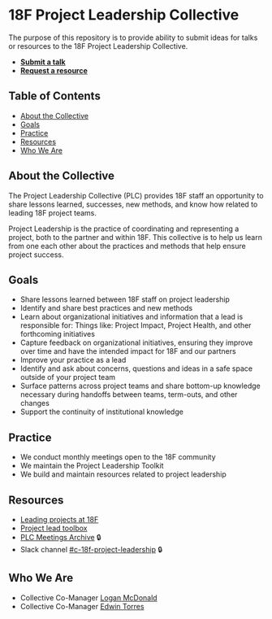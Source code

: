 # 18F Project Leadership Collective

The purpose of this repository is to provide ability to submit ideas for talks or resources to the 18F Project Leadership Collective.

* **[Submit a talk](https://github.com/18F/Project-Leadership-Collective/issues/new)**
* **[Request a resource](https://github.com/18F/Project-Leadership-Collective/issues/new)**

## Table of Contents
  - [About the Collective](#about-the-collective)
  - [Goals](#goals)
  - [Practice](#practice)
  - [Resources](#resources)
  - [Who We Are](#who-we-are)


## About the Collective

The Project Leadership Collective (PLC) provides 18F staff an opportunity to share lessons learned, successes, new methods, and know how related to leading 18F project teams.

Project Leadership is the practice of coordinating and representing a project, both to the partner and within 18F. This collective is to help us learn from one each other about the practices and methods that help ensure project success.

## Goals

* Share lessons learned between 18F staff on project leadership
* Identify and share best practices and new methods
* Learn about organizational initiatives and information that a lead is responsible for: Things like: Project Impact, Project Health, and other forthcoming initiatives
* Capture feedback on organizational initiatives, ensuring they improve over time and have the intended impact for 18F and our partners
* Improve your practice as a lead
* Identify and ask about concerns, questions and ideas in a safe space outside of your project team
* Surface patterns across project teams and share bottom-up knowledge necessary during handoffs between teams, term-outs, and other changes
* Support the continuity of institutional knowledge

## Practice

* We conduct monthly meetings open to the 18F community 
* We maintain the Project Leadership Toolkit
* We build and maintain resources related to project leadership

## Resources 
 * [Leading projects at 18F](https://handbook.tts.gsa.gov/18f/projects-partners/leading-projects/)
 * [Project lead toolbox](TOOLBOX.md)
 * [PLC Meetings Archive](https://docs.google.com/document/d/1ktIDDutGQ-_RPhduzZ5RFCaMJTZu2LzpG5qu5LGQ2no/edit?usp=sharing) 🔒
 * Slack channel [#c-18f-project-leadership](https://gsa-tts.slack.com/archives/C01JFUE1Y58) 🔒
 
 ## Who We Are
 * Collective Co-Manager [Logan McDonald](https://github.com/loganmeetsworld)
 * Collective Co-Manager [Edwin Torres](https://github.com/edwintorres)
